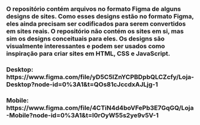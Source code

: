 <h3>O repositório contém arquivos no formato Figma de alguns designs de sites. Como esses designs estão no formato Figma, eles ainda precisam ser codificados para serem convertidos em sites reais. O repositório não contém os sites em si, mas sim os designs conceituais para eles. Os designs são visualmente interessantes e podem ser usados como inspiração para criar sites em HTML, CSS e JavaScript.<h3/>

<h3>Desktop: https://www.figma.com/file/yD5C5lZnYCPBDpbQLCZcfy/Loja-Desktop?node-id=0%3A1&t=QOs81cJccdxAJLjg-1<h3/>
<h3>Mobile: https://www.figma.com/file/4CTiN4d4boVFePb3E7GqGQ/Loja-Mobile?node-id=0%3A1&t=l0rOyW55s2ye9v5V-1<h3/>
